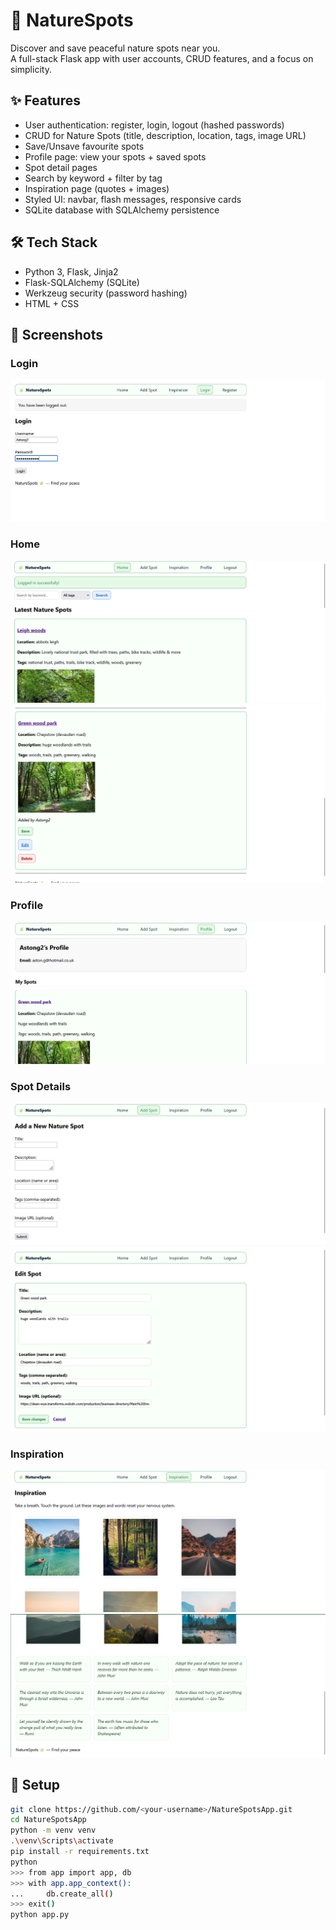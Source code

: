 # 🌿 NatureSpots

Discover and save peaceful nature spots near you.  
A full-stack Flask app with user accounts, CRUD features, and a focus on simplicity.

## ✨ Features
- User authentication: register, login, logout (hashed passwords)
- CRUD for Nature Spots (title, description, location, tags, image URL)
- Save/Unsave favourite spots
- Profile page: view your spots + saved spots
- Spot detail pages
- Search by keyword + filter by tag
- Inspiration page (quotes + images)
- Styled UI: navbar, flash messages, responsive cards
- SQLite database with SQLAlchemy persistence

## 🛠 Tech Stack
- Python 3, Flask, Jinja2
- Flask-SQLAlchemy (SQLite)
- Werkzeug security (password hashing)
- HTML + CSS

## 📸 Screenshots

### Login
![Login](screenshots/Login.png)

### Home
![Home](screenshots/home(1).png)
![Home](screenshots/home(2).png)

### Profile
![Profile](screenshots/profile.png)

### Spot Details
![Add spot](screenshots/addspot.png)
![Edit spot](screenshots/editspot.png)

### Inspiration
![Inspiration](screenshots/inspiration(1).png)
![Inspiration](screenshots/inspiration(2).png)
            

## 🚀 Setup
```bash
git clone https://github.com/<your-username>/NatureSpotsApp.git
cd NatureSpotsApp
python -m venv venv
.\venv\Scripts\activate
pip install -r requirements.txt
python
>>> from app import app, db
>>> with app.app_context():
...     db.create_all()
>>> exit()
python app.py
